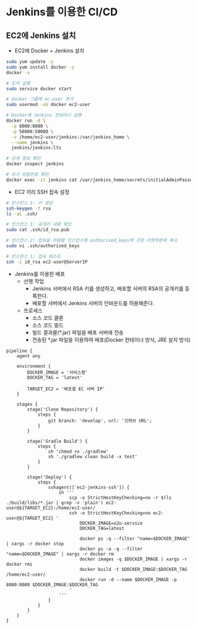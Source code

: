 # Jenkins를 이용한 CI/CD

## EC2에 Jenkins 설치

 - EC2에 Docker + Jenkins 설치
```bash
sudo yum update -y
sudo yum install docker -y
docker -v

# 도커 실행
sudo service docker start

# docker 그룹에 ec-user 추가 
sudo usermod -aG docker ec2-user

# Docker에 Jenkins 컨테이너 실행
docker run -d \
  -p 8080:8080 \
  -p 50000:50000 \
  -v /home/ec2-user/jenkins:/var/jenkins_home \
  --name jenkins \
  jenkins/jenkins:lts

# 상세 정보 확인
docker inspect jenkins

# 초기 비밀번호 확인
docker exec -it jenkins cat /var/jenkins_home/secrets/initialAdminPassword
```

 - EC2 끼리 SSH 접속 설정
```bash
# 인스턴스 1: 키 생성
ssh-keygen -t rsa
ls -al .ssh/

# 인스턴스 1: 공개키 내용 확인
sudo cat .ssh/id_rsa.pub

# 인스턴스 2: 접속을 허용할 인스턴스에 authorized_keys에 가장 아랫부분에 복사
sudo vi .ssh/authorized_keys

# 인스턴스 1: 접속 테스트
ssh -i id_rsa ec2-user@ServerIP
```

 - Jenkins를 이용한 배포
    - 선행 작업
        - Jenkins 서버에서 RSA 키를 생성하고, 배포할 서버의 RSA의 공개키를 등록한다.
        - 배포할 서버에서 Jenkins 서버의 인바운드를 허용해준다.
    - 프로세스
        - 소스 코드 클론
        - 소스 코드 빌드
        - 빌드 결과물(*.jar) 파일을 배포 서버에 전송
        - 전송된 *.jar 파일을 이용하여 배포(Docker 컨테이너 방식, JRE 설치 방식)
```
pipeline {
    agent any
    
    environment {
        DOCKER_IMAGE = '서비스명'
        DOCKER_TAG = 'latest'

        TARGET_EC2 = '배포할 EC 서버 IP'
    }
    
    stages {
        stage('Clone Repository') {
            steps {
                git branch: 'develop', url: '깃허브 URL'; 
            }
        }
        
        stage('Gradle Build') {
            steps {
                sh 'chmod +x ./gradlew'
                sh './gradlew clean build -x test'
            }
        }
        
        stage('Deploy') {
            steps {
                sshagent(['ec2-jenkins-ssh']) {
                    sh '''
                        scp -o StrictHostKeyChecking=no -r $(ls ./build/libs/*.jar | grep -v 'plain') ec2-user@${TARGET_EC2}:/home/ec2-user/
                        ssh -o StrictHostKeyChecking=no ec2-user@${TARGET_EC2} '
                            DOCKER_IMAGE=o2o-service
                            DOCKER_TAG=latest
                            
                            docker ps -q --filter "name=$DOCKER_IMAGE" | xargs -r docker stop
                            docker ps -a -q --filter "name=$DOCKER_IMAGE" | xargs -r docker rm
                            docker images -q $DOCKER_IMAGE | xargs -r docker rmi
                            docker build -t $DOCKER_IMAGE:$DOCKER_TAG /home/ec2-user/
                            docker run -d --name $DOCKER_IMAGE -p 8080:8080 $DOCKER_IMAGE:$DOCKER_TAG
                        '
                    '''
                }
            }
        }
    }
}
```
